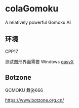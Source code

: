 # colaGomoku

A relatively powerful Gomoku AI

## 环境

CPP17

测试图形界面需要 Windows [easyX](https://easyx.cn/)

## Botzone
GOMOKU
舞姿666

https://www.botzone.org.cn/
